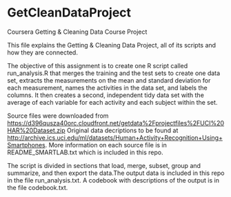# GetCleanDataProject
Coursera Getting &amp; Cleaning Data Course Project

This file explains the Getting & Cleaning Data Project, all of its scripts and how they are connected.

The objective of this assignment is to create one R script called run_analysis.R that merges the training and the test sets to create one data set, extracts the measurements on the mean and standard deviation for each measurement, names the activities in the data set, and labels the columns. It then creates a second, independent tidy data set with the average of each variable for each activity and each subject within the set.

Source files were downloaded from 
https://d396qusza40orc.cloudfront.net/getdata%2Fprojectfiles%2FUCI%20HAR%20Dataset.zip
Original data decriptions to be found at
http://archive.ics.uci.edu/ml/datasets/Human+Activity+Recognition+Using+Smartphones.
More information on each source file is in README_SMARTLAB.txt which is included in this repo.

The script is divided in sections that load, merge, subset, group and summarize, and then export the data.The output data is included in this repo in the file run_analysis.txt.
A codebook with descriptions of the output is in the file codebook.txt.
